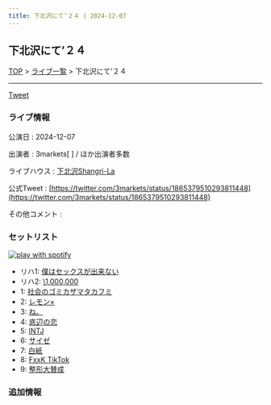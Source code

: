 ```yaml
---
title: 下北沢にて’２４ | 2024-12-07
---
```

## 下北沢にて’２４

[TOP](/setlist/) > [ライブ一覧](lives.html) > 下北沢にて’２４

___

<a href="https://twitter.com/share?ref_src=twsrc%5Etfw" data-text="3markets[ ]セットリスト > 下北沢にて’２４" class="twitter-share-button" data-via="3markets" data-hashtags="3markets" data-related="3markets" data-show-count="false">Tweet</a>

### ライブ情報

公演日
:    2024-12-07

出演者
:    3markets[ ] / ほか出演者多数

ライブハウス
:    [下北沢Shangri-La](livehouse012.html)

公式Tweet
:    [https://twitter.com/3markets/status/1865379510293811448](https://twitter.com/3markets/status/1865379510293811448)

その他コメント
:    

### セットリスト


[![play with spotify](images/spotify-icon.png)](https://open.spotify.com/playlist/2zLKh3QwJYPayCNvBWXgiI)



*  リハ1: [僕はセックスが出来ない](song006.html)
*  リハ2: [\1,000,000](song022.html)
*  1: [社会のゴミカザマタカフミ](song002.html)
*  2: [レモン×](song003.html)
*  3: [ね。](song076.html)
*  4: [底辺の恋](song008.html)
*  5: [INTJ](song096.html)
*  6: [サイゼ](song004.html)
*  7: [白紙](song098.html)
*  8: [FxxK TikTok](song082.html)
*  9: [整形大賛成](song005.html)


### 追加情報






<script async src="https://platform.twitter.com/widgets.js" charset="utf-8"></script>